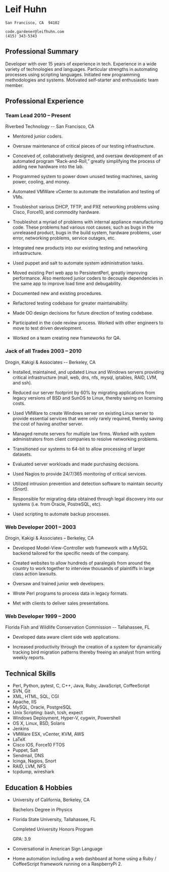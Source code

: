 Leif Huhn
=========

    San Francisco, CA  94102

    code.gardener@leifhuhn.com
    (415) 343-5343

Professional Summary
--------------------

Developer with over 15 years of experience in tech.  Experience
in a wide variety of technologies and languages.  Particular strengths
in automating processes using scripting languages.  Initiated new programming
methodologies and systems. Motivated self-starter and enthusiastic team member.

Professional Experience
-----------------------

### **Team Lead**        2010 – Present

   Riverbed Technology -- San Francisco, CA

 * Mentored junior coders.

 * Oversaw maintenance of critical pieces of our testing infrastructure.

 * Conceived of, collaboratively designed, and oversaw development of an
   automated program “Rack-and-Roll,” greatly simplifying the process
   of adding new hardware into the lab.

 * Programmed system to power down unused testing machines, saving power,
   cooling, and money.

 * Automated VMWare vCenter to automate the installation and testing of
   VMs.

 * Troubleshot various DHCP, TFTP, and PXE networking problems using Cisco,
   Force10, and commodity hardware.

 * Troubleshot a myriad of problems with internal appliance manufacturing code.
   These problems had various root causes, such as bugs in the unreleased
   product, bugs in the build system, hardware problems, user error,
   networking problems, service outages, etc.

 * Integrated new products into our existing testing and networking
   infrastructure.

 * Used puppet and salt to automate system administration tasks.

 * Moved existing Perl web app to PersistentPerl, greatly improving
   performance.  Also mentored junior coders to decouple dependencies in
   the same app to improve load time and debugability.

 * Documented new and existing procedures.

 * Refactored testing codebase for greater maintainability.

 * Made OO design decisions for future direction of testing codebase.

 * Participated in the code review process.  Worked with other engineers to
   move to test driven development.

 * Worked on a team creating new frameworks for QA.

### **Jack of all Trades**       2003 – 2010

 Drogin, Kakigi & Associates -- Berkeley, CA

 * Installed, maintained, and updated Linux and Windows servers providing
   critical infrastructure (mail, web, dns, nfs, mysql, iptables, RAID,
   LVM, and ssh).

 * Reduced our server footprint by 60% by migrating applications from
   legacy versions of BSD and SunOS to Linux, thereby saving on licensing
   costs.

 * Used VMWare to create Windows server on existing Linux server to provide
   essential services that were only rarely required, thereby saving the
   cost of having another server.

 * Managed remote servers for multiple law firms.  Worked with system
   administrators from client companies to resolve networking problems.

 * Transitioned our systems to 64-bit to allow processing of larger
   datasets.

 * Evaluated server workloads and made purchasing decisions.

 * Used Nagios to provide 24/7/365 monitoring of critical services.

 * Utilized intrusion prevention and detection software to maintain
   security (Snort).

 * Responsible for migrating data obtained through legal discovery into our
   systems (i.e. from Oracle, PostreSQL, etc).

 * Used scripting to automate backup processes.

### **Web Developer**       2001 – 2003

 Drogin, Kakigi & Associates – Berkeley, CA

 * Developed Model-View-Controller web framework with a MySQL backend
   tailored for the specific needs of the company.

 * Created websites to allow hundreds of paralegals from around the country
   to work together to interview thousands of plaintiffs in large class
   action lawsuits.

 * Oversaw and trained junior web developers.

 * Wrote Perl programs to process data in legacy formats.

 * Met with clients to deliver sales presentations.

### **Web Developer**         1999 – 2000

 Florida Fish and Wildlife Conservation Commission -- Tallahassee, FL

 * Developed data aware client side web applications.

 * Increased productivity through the creation of a system for dynamically
   tracking bird migration patterns thereby freeing an analyst from writing
   weekly reports.

Technical Skills
----------------

 * Perl, Python, pytest, C, C++, Java, Ruby, JavaScript, CoffeeScript
 * SVN, Git
 * XML, HTML, SQL, CGI
 * Apache, IIS
 * MySQL, Oracle, PostgreSQL
 * Unix Scripting: bash, tcsh, expect
 * Windows Deployment, Hyper-V, cygwin, Powershell
 * OS X, Linux, BSD, Solaris
 * Jenkins
 * VMWare ESX, vCenter, KVM, AWS
 * LaTeX
 * Cisco IOS, Force10 FTOS
 * Puppet, Salt
 * Sendmail, DNS
 * Icinga, Nagios, Snort
 * RAID, LVM, NFS
 * tcpdump, wireshark


Education & Hobbies
-------------------

 *  University of California, Berkeley, CA

    Bachelors Degree in Physics

 *  Florida State University, Tallahassee, FL

    Completed University Honors Program

    GPA: 3.9

 *  Conversational in American Sign Language

 *  Home automation including a web dashboard at home using a Ruby /
    CoffeeScript framework running on a RaspberryPi 2.
